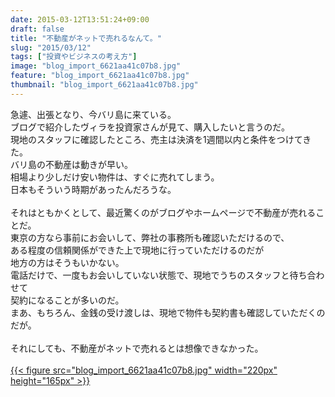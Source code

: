 ```yaml
---
date: 2015-03-12T13:51:24+09:00
draft: false
title: "不動産がネットで売れるなんて。"
slug: "2015/03/12"
tags: ["投資やビジネスの考え方"]
image: "blog_import_6621aa41c07b8.jpg"
feature: "blog_import_6621aa41c07b8.jpg"
thumbnail: "blog_import_6621aa41c07b8.jpg"
---
```

急遽、出張となり、今バリ島に来ている。<br/>ブログで紹介したヴィラを投資家さんが見て、購入したいと言うのだ。<br/>現地のスタッフに確認したところ、売主は決済を1週間以内と条件をつけてきた。<br/>バリ島の不動産は動きが早い。<br/>相場より少しだけ安い物件は、すぐに売れてしまう。<br/>日本もそういう時期があったんだろうな。<br/><br/>それはともかくとして、最近驚くのがブログやホームページで不動産が売れることだ。<br/>東京の方なら事前にお会いして、弊社の事務所も確認いただけるので、<br/>ある程度の信頼関係ができた上で現地に行っていただけるのだが<br/>地方の方はそうもいかない。<br/>電話だけで、一度もお会いしていない状態で、現地でうちのスタッフと待ち合わせて<br/>契約になることが多いのだ。<br/>まあ、もちろん、金銭の受け渡しは、現地で物件も契約書も確認していただくのだが。<br/><br/>それにしても、不動産がネットで売れるとは想像できなかった。<br/><br/><a href="blog_import_6621aa431dbee.jpg">{{< figure src="blog_import_6621aa41c07b8.jpg" width="220px" height="165px" >}}</a><br/>

